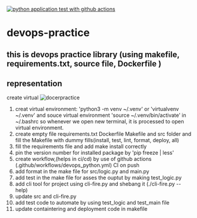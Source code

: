 [![python application test with github actions](https://github.com/Sgiriarun/devops-practice/actions/workflows/devops_python.yml/badge.svg)](https://github.com/Sgiriarun/devops-practice/actions/workflows/devops_python.yml)

# devops-practice
## this is devops practice library (using makefile, requirements.txt, source file, Dockerfile )
## representation 
create virtual 
![docerpractice](https://user-images.githubusercontent.com/38005622/193394734-291ff405-491e-4c70-b870-c6044ee95f0d.png)
1. creat virtual environment:
    'python3 -m venv ~/.venv' or 'virtualvenv ~/.venv'
    and souce virtual environment 'source ~/.venv/bin/activate' in ~/.bashrc 
    so whenever we open new terminal, it is processed to open virtual environment.
2. create empty file requirements.txt Dockerfile Makefile and src folder and fill the Makefile with 
    dummy fills(install, test, lint, format, deploy, all)
3. fill the requirements file and add make install correctly 
4. pin the version number for installed package by 'pip freeze | less'
5. create workflow,(helps in ci/cd) by use of github actions (.github/workflows/devops_python.yml)
    CI on push
6. add format in the make file for src/logic.py and main.py
7. add test in the make file for asses the ouptut by making test_logic.py
8. add cli tool for project using cli-fire.py and shebang it (./cli-fire.py --help)
9. update src and cli-fire.py
10. add test code to automate by using test_logic and test_main file
11. update containtering and deployment code in makefile
